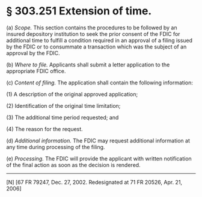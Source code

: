 # § 303.251   Extension of time.

(a) *Scope.* This section contains the procedures to be followed by an insured depository institution to seek the prior consent of the FDIC for additional time to fulfill a condition required in an approval of a filing issued by the FDIC or to consummate a transaction which was the subject of an approval by the FDIC. 


(b) *Where to file.* Applicants shall submit a letter application to the appropriate FDIC office. 


(c) *Content of filing.* The application shall contain the following information: 


(1) A description of the original approved application; 


(2) Identification of the original time limitation; 


(3) The additional time period requested; and 


(4) The reason for the request. 


(d) *Additional information.* The FDIC may request additional information at any time during processing of the filing. 


(e) *Processing.* The FDIC will provide the applicant with written notification of the final action as soon as the decision is rendered. 



---

[N] [67 FR 79247, Dec. 27, 2002. Redesignated at 71 FR 20526, Apr. 21, 2006]




